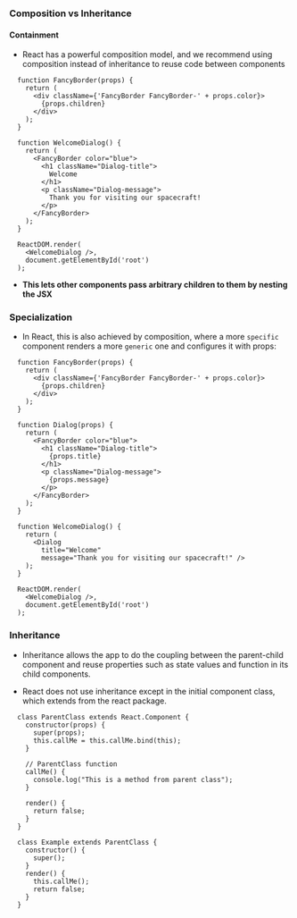 ### Composition vs Inheritance
#### Containment
- React has a powerful composition model, and we recommend using composition instead of inheritance to reuse code between components
```
  function FancyBorder(props) {
    return (
      <div className={'FancyBorder FancyBorder-' + props.color}>
        {props.children}
      </div>
    );
  }

  function WelcomeDialog() {
    return (
      <FancyBorder color="blue">
        <h1 className="Dialog-title">
          Welcome
        </h1>
        <p className="Dialog-message">
          Thank you for visiting our spacecraft!
        </p>
      </FancyBorder>
    );
  }

  ReactDOM.render(
    <WelcomeDialog />,
    document.getElementById('root')
  );
```
- **This lets other components pass arbitrary children to them by nesting the JSX**
### Specialization
- In React, this is also achieved by composition, where a more `specific` component renders a more `generic`
one and configures it with props:
```
  function FancyBorder(props) {
    return (
      <div className={'FancyBorder FancyBorder-' + props.color}>
        {props.children}
      </div>
    );
  }

  function Dialog(props) {
    return (
      <FancyBorder color="blue">
        <h1 className="Dialog-title">
          {props.title}
        </h1>
        <p className="Dialog-message">
          {props.message}
        </p>
      </FancyBorder>
    );
  }

  function WelcomeDialog() {
    return (
      <Dialog
        title="Welcome"
        message="Thank you for visiting our spacecraft!" />
    );
  }

  ReactDOM.render(
    <WelcomeDialog />,
    document.getElementById('root')
  );
```
### Inheritance
- Inheritance allows the app to do the coupling between the parent-child component and reuse properties such as state values and function in its child components.

- React does not use inheritance except in the initial component class, which extends from the react package.
```
  class ParentClass extends React.Component {
    constructor(props) {
      super(props);
      this.callMe = this.callMe.bind(this);
    }

    // ParentClass function
    callMe() {
      console.log("This is a method from parent class");
    }

    render() {
      return false;
    }
  }

  class Example extends ParentClass {
    constructor() {
      super();
    }
    render() {
      this.callMe();
      return false;
    }
  }
```